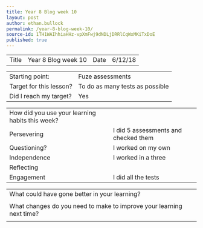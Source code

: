 ```yaml
---
title: Year 8 Blog week 10
layout: post
author: ethan.bullock
permalink: /year-8-blog-week-10/
source-id: 1TH1WAIhhiaHHz-vpXmFwj9dNDLjDRRlCqWxMKiTxDoE
published: true
---
```

<table>
  <tr>
    <td>Title</td>
    <td>Year 8 Blog week 10</td>
    <td>Date</td>
    <td>6/12/18</td>
  </tr>
</table>


<table>
  <tr>
    <td>Starting point:</td>
    <td>Fuze assessments </td>
  </tr>
  <tr>
    <td>Target for this lesson?</td>
    <td>To do as many tests as possible </td>
  </tr>
  <tr>
    <td>Did I reach my target? </td>
    <td>Yes</td>
  </tr>
</table>


<table>
  <tr>
    <td>How did you use your learning habits this week?</td>
    <td></td>
  </tr>
  <tr>
    <td>Persevering</td>
    <td>I did 5 assessments and checked them</td>
  </tr>
  <tr>
    <td>Questioning?</td>
    <td>I worked on my own</td>
  </tr>
  <tr>
    <td>Independence</td>
    <td>I worked in a three</td>
  </tr>
  <tr>
    <td>Reflecting</td>
    <td></td>
  </tr>
  <tr>
    <td>Engagement</td>
    <td>I did all the tests</td>
  </tr>
</table>


<table>
  <tr>
    <td>What could have gone better in your learning?</td>
    <td></td>
  </tr>
  <tr>
    <td></td>
    <td></td>
  </tr>
  <tr>
    <td>What changes do you need to make to improve your learning next time?</td>
    <td></td>
  </tr>
  <tr>
    <td></td>
    <td></td>
  </tr>
</table>


